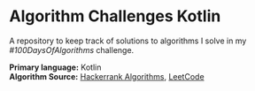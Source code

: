 # Algorithm Challenges Kotlin
A repository to keep track of solutions to algorithms
I solve in my *#100DaysOfAlgorithms* challenge.  
  
**Primary language:** Kotlin  
**Algorithm Source:** 
[Hackerrank Algorithms](https://www.hackerrank.com/domains/algorithms), 
[LeetCode](https://leetcode.com/problemset/all/) 